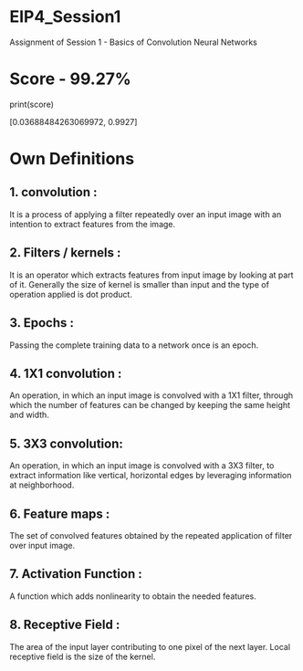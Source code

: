 # EIP4_Session1
Assignment of Session 1 - Basics of Convolution Neural Networks

# Score - 99.27%

print(score) 

[0.03688484263069972, 0.9927]

# Own Definitions

## 1. convolution :  
It is a process of applying a filter repeatedly over an input image with an intention to extract features from the image.

## 2. Filters / kernels : 
It is an operator which extracts features from input image by looking at part of it. Generally the size of kernel is smaller than input and the type of operation applied is dot product.

## 3. Epochs : 
Passing the complete training data to a network once is an epoch.

## 4. 1X1 convolution : 
An operation, in which an input image is convolved with a 1X1 filter, through which the number of features can be changed by keeping the same height and width. 

## 5. 3X3 convolution: 
An operation, in which an input image is convolved with a 3X3 filter, to extract information like vertical, horizontal edges by leveraging information at neighborhood.

## 6. Feature maps : 
The set of convolved features obtained by the repeated application of filter over input image.

## 7. Activation Function : 
A function which adds nonlinearity to obtain the needed features.

## 8. Receptive Field : 
The area of the input layer contributing to one pixel of the next layer. Local receptive field is the size of the kernel.

